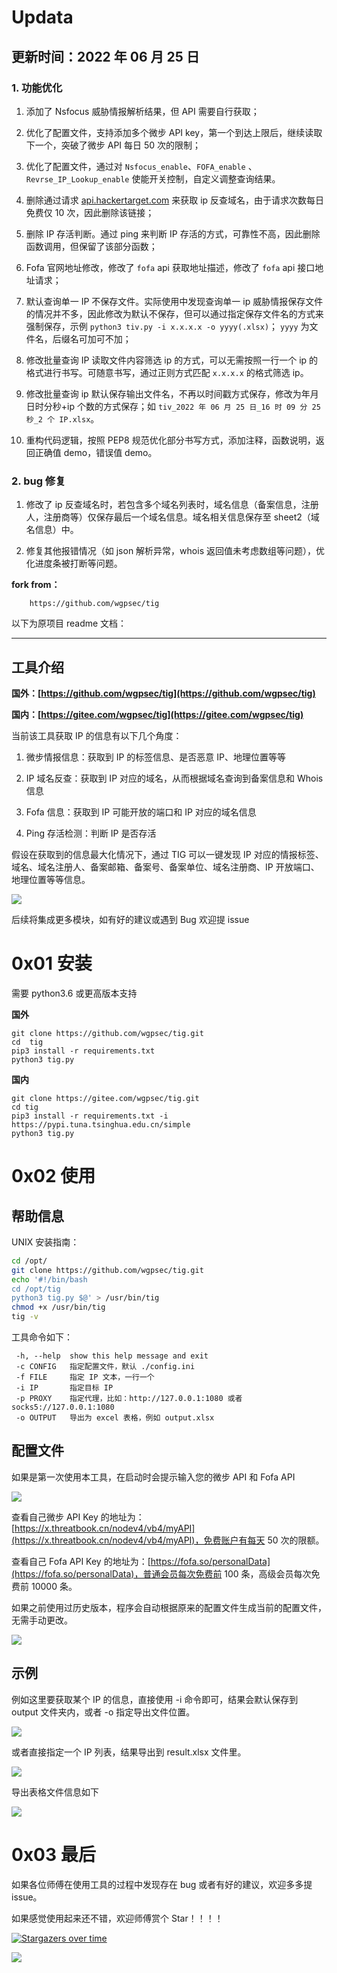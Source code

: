 
# Updata

## 更新时间：2022 年 06 月 25 日

### 1. 功能优化

1. 添加了 Nsfocus 威胁情报解析结果，但 API 需要自行获取；

2. 优化了配置文件，支持添加多个微步 API key，第一个到达上限后，继续读取下一个，突破了微步 API 每日 50 次的限制；

3. 优化了配置文件，通过对 `Nsfocus_enable`、`FOFA_enable` 、`Revrse_IP_Lookup_enable` 使能开关控制，自定义调整查询结果。

4. 删除通过请求 [api.hackertarget.com](https://api.hackertarget.com/reverseiplookup/?q=x.x.x.x) 来获取 ip 反查域名，由于请求次数每日免费仅 10 次，因此删除该链接；

5. 删除 IP 存活判断。通过 ping 来判断 IP 存活的方式，可靠性不高，因此删除函数调用，但保留了该部分函数；

6. Fofa 官网地址修改，修改了 `fofa` api 获取地址描述，修改了 `fofa` api 接口地址请求；

7. 默认查询单一 IP 不保存文件。实际使用中发现查询单一 ip 威胁情报保存文件的情况并不多，因此修改为默认不保存，但可以通过指定保存文件名的方式来强制保存，示例 `python3 tiv.py -i x.x.x.x -o yyyy(.xlsx)`； `yyyy` 为文件名，后缀名可加可不加；

8. 修改批量查询 IP 读取文件内容筛选 ip 的方式，可以无需按照一行一个 ip 的格式进行书写。可随意书写，通过正则方式匹配 `x.x.x.x` 的格式筛选 ip。

9. 修改批量查询 ip 默认保存输出文件名，不再以时间戳方式保存，修改为年月日时分秒+ip 个数的方式保存；如 `tiv_2022 年 06 月 25 日_16 时 09 分 25 秒_2 个 IP.xlsx`。

10. 重构代码逻辑，按照 PEP8 规范优化部分书写方式，添加注释，函数说明，返回正确值 demo，错误值 demo。

### 2. bug 修复

1. 修改了 ip 反查域名时，若包含多个域名列表时，域名信息（备案信息，注册人，注册商等）仅保存最后一个域名信息。域名相关信息保存至 sheet2（域名信息）中。

2. 修复其他报错情况（如 json 解析异常，whois 返回值未考虑数组等问题），优化进度条被打断等问题。

**fork from：**

        https://github.com/wgpsec/tig

以下为原项目 readme 文档：
***

## 工具介绍

**国外：[https://github.com/wgpsec/tig](https://github.com/wgpsec/tig)**

**国内：[https://gitee.com/wgpsec/tig](https://gitee.com/wgpsec/tig)**

当前该工具获取 IP 的信息有以下几个角度：

1. 微步情报信息：获取到 IP 的标签信息、是否恶意 IP、地理位置等等

2. IP 域名反查：获取到 IP 对应的域名，从而根据域名查询到备案信息和 Whois 信息

3. Fofa 信息：获取到 IP 可能开放的端口和 IP 对应的域名信息

4. Ping 存活检测：判断 IP 是否存活

假设在获取到的信息最大化情况下，通过 TIG 可以一键发现 IP 对应的情报标签、域名、域名注册人、备案邮箱、备案号、备案单位、域名注册商、IP 开放端口、地理位置等等信息。

![](./img/TIG.png)

后续将集成更多模块，如有好的建议或遇到 Bug 欢迎提 issue

# 0x01 安装

需要 python3.6 或更高版本支持

**国外**

```
git clone https://github.com/wgpsec/tig.git
cd  tig
pip3 install -r requirements.txt
python3 tig.py
```

**国内**

```
git clone https://gitee.com/wgpsec/tig.git
cd tig
pip3 install -r requirements.txt -i https://pypi.tuna.tsinghua.edu.cn/simple
python3 tig.py
```

# 0x02 使用

## 帮助信息

UNIX 安装指南：

```bash
cd /opt/
git clone https://github.com/wgpsec/tig.git
echo '#!/bin/bash
cd /opt/tig
python3 tig.py $@' > /usr/bin/tig
chmod +x /usr/bin/tig
tig -v
```

工具命令如下：

```
 -h, --help  show this help message and exit
 -c CONFIG   指定配置文件，默认 ./config.ini
 -f FILE     指定 IP 文本，一行一个
 -i IP       指定目标 IP
 -p PROXY    指定代理，比如：http://127.0.0.1:1080 或者 socks5://127.0.0.1:1080
 -o OUTPUT   导出为 excel 表格，例如 output.xlsx
```

## 配置文件

如果是第一次使用本工具，在启动时会提示输入您的微步 API 和 Fofa API

![](./img/tig2.png)

查看自己微步 API  Key 的地址为：[https://x.threatbook.cn/nodev4/vb4/myAPI](https://x.threatbook.cn/nodev4/vb4/myAPI)，免费账户有每天 50 次的限额。

查看自己 Fofa API Key 的地址为：[https://fofa.so/personalData](https://fofa.so/personalData)，普通会员每次免费前 100 条，高级会员每次免费前 10000 条。

如果之前使用过历史版本，程序会自动根据原来的配置文件生成当前的配置文件，无需手动更改。

 ![](./img/tig3.png)

## 示例

例如这里要获取某个 IP 的信息，直接使用 -i 命令即可，结果会默认保存到 output 文件夹内，或者 -o 指定导出文件位置。

![](./img/tig4.png)

或者直接指定一个 IP 列表，结果导出到 result.xlsx 文件里。

![](./img/tig5.png)

导出表格文件信息如下

![](./img/tig6.png)

# 0x03 最后

如果各位师傅在使用工具的过程中发现存在 bug 或者有好的建议，欢迎多多提 issue。

如果感觉使用起来还不错，欢迎师傅赏个 Star！！！！

[![Stargazers over time](https://starchart.cc/wgpsec/tig.svg)](https://starchart.cc/wgpsec/tig)

![](./img/wechat.png)
